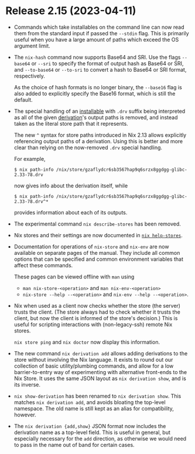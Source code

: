 # Release 2.15 (2023-04-11)

* Commands which take installables on the command line can now read them from the standard input if
  passed the `--stdin` flag. This is primarily useful when you have a large amount of paths which
  exceed the OS argument limit.

* The `nix-hash` command now supports Base64 and SRI. Use the flags `--base64`
  or `--sri` to specify the format of output hash as Base64 or SRI, and `--to-base64`
  or `--to-sri` to convert a hash to Base64 or SRI format, respectively.

  As the choice of hash formats is no longer binary, the `--base16` flag is also added
  to explicitly specify the Base16 format, which is still the default.

* The special handling of an [installable](../command-ref/new-cli/nix.md#installables) with `.drv` suffix being interpreted as all of the given [derivation](@docroot@/glossary.md#gloss-derivation)'s output paths is removed, and instead taken as the literal store path that it represents.

  The new `^` syntax for store paths introduced in Nix 2.13 allows explicitly referencing output paths of a derivation.
  Using this is better and more clear than relying on the now-removed `.drv` special handling.

  For example,
  ```shell-session
  $ nix path-info /nix/store/gzaflydcr6sb3567hap9q6srzx8ggdgg-glibc-2.33-78.drv
  ```

  now gives info about the derivation itself, while

  ```shell-session
  $ nix path-info /nix/store/gzaflydcr6sb3567hap9q6srzx8ggdgg-glibc-2.33-78.drv^*
  ```
  provides information about each of its outputs.

* The experimental command `nix describe-stores` has been removed.

* Nix stores and their settings are now documented in [`nix help-stores`](@docroot@/command-ref/new-cli/nix3-help-stores.md).

* Documentation for operations of `nix-store` and `nix-env` are now available on separate pages of the manual.
  They include all common options that can be specified and common environment variables that affect these commands.

  These pages can be viewed offline with `man` using

  * `man nix-store-<operation>` and `man nix-env-<operation>`
  * `nix-store --help --<operation>` and `nix-env --help --<operation>`.

* Nix when used as a client now checks whether the store (the server) trusts the client.
  (The store always had to check whether it trusts the client, but now the client is informed of the store's decision.)
  This is useful for scripting interactions with (non-legacy-ssh) remote Nix stores.

  `nix store ping` and `nix doctor` now display this information.

* The new command `nix derivation add` allows adding derivations to the store without involving the Nix language.
  It exists to round out our collection of basic utility/plumbing commands, and allow for a low barrier-to-entry way of experimenting with alternative front-ends to the Nix Store.
  It uses the same JSON layout as `nix derivation show`, and is its inverse.

* `nix show-derivation` has been renamed to `nix derivation show`.
  This matches `nix derivation add`, and avoids bloating the top-level namespace.
  The old name is still kept as an alias for compatibility, however.

* The `nix derivation {add,show}` JSON format now includes the derivation name as a top-level field.
  This is useful in general, but especially necessary for the `add` direction, as otherwise we would need to pass in the name out of band for certain cases.
